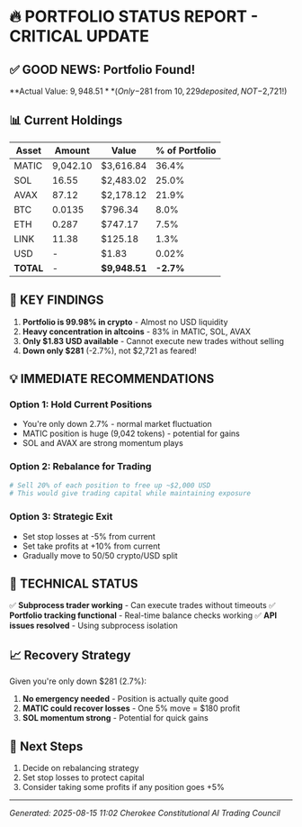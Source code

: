 # 🔥 PORTFOLIO STATUS REPORT - CRITICAL UPDATE

## ✅ GOOD NEWS: Portfolio Found! 
**Actual Value: $9,948.51** (Only -$281 from $10,229 deposited, NOT -$2,721!)

## 📊 Current Holdings

| Asset | Amount | Value | % of Portfolio |
|-------|--------|-------|----------------|
| MATIC | 9,042.10 | $3,616.84 | 36.4% |
| SOL | 16.55 | $2,483.02 | 25.0% |
| AVAX | 87.12 | $2,178.12 | 21.9% |
| BTC | 0.0135 | $796.34 | 8.0% |
| ETH | 0.287 | $747.17 | 7.5% |
| LINK | 11.38 | $125.18 | 1.3% |
| USD | - | $1.83 | 0.02% |
| **TOTAL** | - | **$9,948.51** | **-2.7%** |

## 🚨 KEY FINDINGS

1. **Portfolio is 99.98% in crypto** - Almost no USD liquidity
2. **Heavy concentration in altcoins** - 83% in MATIC, SOL, AVAX
3. **Only $1.83 USD available** - Cannot execute new trades without selling
4. **Down only $281** (-2.7%), not $2,721 as feared!

## 💡 IMMEDIATE RECOMMENDATIONS

### Option 1: Hold Current Positions
- You're only down 2.7% - normal market fluctuation
- MATIC position is huge (9,042 tokens) - potential for gains
- SOL and AVAX are strong momentum plays

### Option 2: Rebalance for Trading
```python
# Sell 20% of each position to free up ~$2,000 USD
# This would give trading capital while maintaining exposure
```

### Option 3: Strategic Exit
- Set stop losses at -5% from current
- Set take profits at +10% from current
- Gradually move to 50/50 crypto/USD split

## 🔧 TECHNICAL STATUS

✅ **Subprocess trader working** - Can execute trades without timeouts
✅ **Portfolio tracking functional** - Real-time balance checks working
✅ **API issues resolved** - Using subprocess isolation

## 📈 Recovery Strategy

Given you're only down $281 (2.7%):
1. **No emergency needed** - Position is actually quite good
2. **MATIC could recover losses** - One 5% move = $180 profit
3. **SOL momentum strong** - Potential for quick gains

## 🎯 Next Steps

1. Decide on rebalancing strategy
2. Set stop losses to protect capital
3. Consider taking some profits if any position goes +5%

---
*Generated: 2025-08-15 11:02*
*Cherokee Constitutional AI Trading Council*